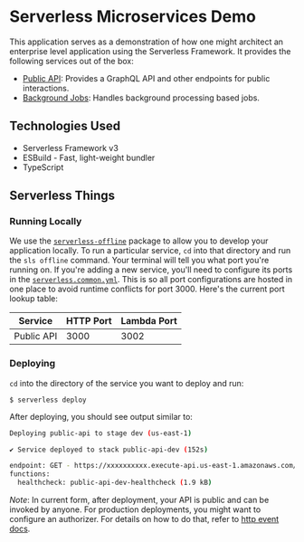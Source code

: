 # Serverless Microservices Demo

This application serves as a demonstration of how one might architect an enterprise level application using the Serverless Framework. It provides the following services out of the box:

- [Public API](./services/public-api): Provides a GraphQL API and other endpoints for public interactions.
- [Background Jobs](./services/background-jobs): Handles background processing based jobs.

## Technologies Used

- Serverless Framework v3
- ESBuild - Fast, light-weight bundler
- TypeScript

## Serverless Things

### Running Locally

We use the [`serverless-offline`](https://github.com/dherault/serverless-offline) package to allow you to develop your application locally. To run a particular service, `cd` into that directory and run the `sls offline` command. Your terminal will tell you what port you're running on. If you're adding a new service, you'll need to configure its ports in the [`serverless.common.yml`](./serverless.common.yml). This is so all port configurations are hosted in one place to avoid runtime conflicts for port 3000. Here's the current port lookup table:

| Service    | HTTP Port | Lambda Port |
| ---------- | --------- | ----------- |
| Public API | 3000      | 3002        |

### Deploying

`cd` into the directory of the service you want to deploy and run:

```
$ serverless deploy
```

After deploying, you should see output similar to:

```bash
Deploying public-api to stage dev (us-east-1)

✔ Service deployed to stack public-api-dev (152s)

endpoint: GET - https://xxxxxxxxxx.execute-api.us-east-1.amazonaws.com/
functions:
  healthcheck: public-api-dev-healthcheck (1.9 kB)
```

_Note_: In current form, after deployment, your API is public and can be invoked by anyone. For production deployments, you might want to configure an authorizer. For details on how to do that, refer to [http event docs](https://www.serverless.com/framework/docs/providers/aws/events/apigateway/).
